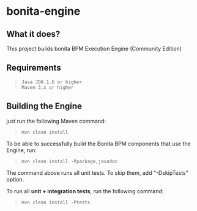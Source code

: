 bonita-engine
=============

What it does?
-------------
This project builds bonita BPM Execution Engine (Community Edition)

Requirements
-------------
>     Java JDK 1.6 or higher
>     Maven 3.x or higher

Building the Engine
-----------------
just run the following Maven command:
>     mvn clean install

To be able to successfully build the Bonita BPM components that use the Engine, run:
>     mvn clean install -Ppackage,javadoc

The command above runs all unit tests. To skip them, add "-DskipTests" option.

To run all **unit + integration tests**, run the following command:
>     mvn clean install -Ptests
